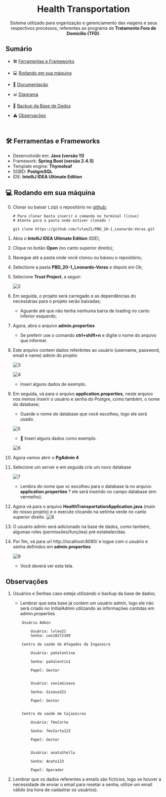 <h1 align="center">Health Transportation</h1>

<p align="center" id="descricao">Sistema utilizado para organização e gerenciamento das viagens e seus respectivos processos,  referentes ao programa de <b>Tratamento Fora de Domicílio (TFD)</b>. </p>

<h2> Sumário</h2>

- 🛠 [Ferramentas e Frameworks](#-ferramentas-e-frameworks)

* 💻 [Rodando em sua máquina](#-rodando-em-sua-máquina) 

* 📃 [Documentação](https://github.com/lvleo21/PBD_20-1_Leonardo-Veras/blob/main/Documenta%C3%A7%C3%A3o%20e%20Artefatos/1%C2%AA%20V.A/PBD%20-%20Documenta%C3%A7%C3%A3o.pdf)

* 📊 [Diagrama](https://github.com/lvleo21/PBD_20-1_Leonardo-Veras/blob/main/Documenta%C3%A7%C3%A3o%20e%20Artefatos/1%C2%AA%20V.A/Diagrama.png)

* 💾 [Backup da Base de Dados](https://github.com/lvleo21/PBD_20-1_Leonardo-Veras/blob/main/Documenta%C3%A7%C3%A3o%20e%20Artefatos/1%C2%AA%20V.A/backup/health-transportations-backup.sql)
  
* ⚠️ [Observações](#observações)


<br>


## 🛠 Ferramentas e Frameworks

<ul>
    <li>Desenvolvido em: <b>Java (versão 11)</b></li>
    <li>Framework: <b>Spring Boot (versão 2.4.5)</b></li>
    <li>Template engine: <b>Thymeleaf</b></li>
    <li>SGBD: <b>PostgreSQL</b></li>
    <li>IDE: <b>IntelliJ IDEA Ultimate Edition</b></li>
    
</ul>  

## 💻 Rodando em sua máquina

0. Clonar ou baixar (.zip) o repositório no [github](https://github.com/lvleo21/PBD_20-1_Leonardo-Veras);
    
    ```
    # Para clonar basta inserir o comando no terminal (linux)
    # Atente para a pasta onde estiver clonado !

    git clone https://github.com/lvleo21/PBD_20-1_Leonardo-Veras.git
    ```

1. Abra o **IntelliJ IDEA Ultimate Edition** (IDE);
2. Clique no botão **Open** (no canto superior direito);
3. Navegue até a pasta onde você clonou ou baixou o repositório;
4. Selectione a pasta **PBD_20-1_Leonardo-Veras** e depois em Ok;

5. Selecione **Trust Project**, a seguir:
  
    ![2](./Documentação%20e%20Artefatos/1ª%20V.A/images/2.png)

6. Em seguida, o projeto será carregado e as dependências do necessárias para o projeto serão baixadas;
   - Aguarde até que não tenha nenhuma barra de loading no canto inferior esquerdo;

7. Agora, abra o arquivo **admin.properties**
     - Se preferir use o comando **ctrl+shift+n** e digite o nome do arquivo que informei.


8. Este arquivo contem dados referêntes ao usuário (username, password, email e name) admin do projeto

    ![3](./Documentação%20e%20Artefatos/1ª%20V.A/images/3.png)

    ![4](./Documentação%20e%20Artefatos/1ª%20V.A/images/4.png)
      - Inseri alguns dados de exemplo.


9. Em seguida, vá para o arquivo **application.properties**, neste arquivo nos iremos inserir o usuário e senha do Postgre, como também, o nome do database;

   - Guarde o nome do database que você escolheu, logo ele será usado.

    ![5](./Documentação%20e%20Artefatos/1ª%20V.A/images/5.png)

    
    - 🔶 Inseri alguns dados como exemplo.
  
    ![6](./Documentação%20e%20Artefatos/1ª%20V.A/images/6.png)


10. Agora vamos abrir o **PgAdmin 4**
11. Selecione um server e em seguida crie um novo database
    
    ![7](./Documentação%20e%20Artefatos/1ª%20V.A/images/7.png)
    - Lembra do nome que vc escolheu para o database la no arquivo **application.properties** ? ele será inserido no campo database (em vermelho).

12. Agora vá para o arquivo **HealthTransportationApplication.java** (main do nosso projeto) e o execute clicando na setinha verde no canto superior direito.
    ![8](./Documentação%20e%20Artefatos/1ª%20V.A/images/8.png)

13. O usuário admin será adicionado na base de dados, como também, algumas roles (permissões/funções) pré estabelecidas.
14. Por fim, vá para url http://localhost:8080/ e logue com o usuário e senha definidos em **admin.properties**

    ![9](./Documentação%20e%20Artefatos/1ª%20V.A/images/9.png)

    - Você deverá ver esta tela.



## Observações


1. Usuários e Senhas caso esteja utilizando o backup da base de dados;
   
   - Lembrar que esta base já contem um usuário admin, logo ele não será criado no InitialAdmin utilizando as informações contidas em admin.properties

    ```
        Usuário Admin
   
            Usuário: lvleo21
            Senha: Leo10272109
   
        Centro de saúde de Afogados da Ingazeira

            Usuário: paValentina
            
            Senha: paValentin1
            
            Papel: Gestor
   
            
            Usuário: soniaGioava
            
            Senha: Gioava321
            
            Papel: Gestor
   
            
        Centro de saúde de Cajazeiras
            
            Usuário: fmvCorte
            
            Senha: fmvCorte123
            
            Papel: Gestor
   
            
            Usuário: anatuStella
            
            Senha: Anatu123
            
            Papel: Operador
    ```  

2. Lembrar que os dados referentes a emails são fictícios, logo se houver a necessidade de enviar o email para resetar a senha, utilize um email válido (na hora de cadastrar os usuários).
